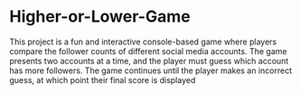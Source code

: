 # Higher-or-Lower-Game
This project is a fun and interactive console-based game where players compare the follower counts of different social media accounts. The game presents two accounts at a time, and the player must guess which account has more followers. The game continues until the player makes an incorrect guess, at which point their final score is displayed

